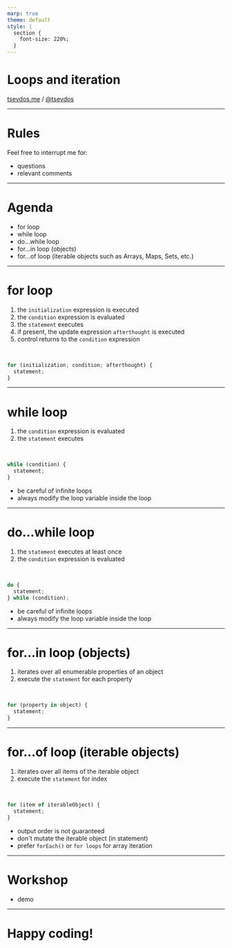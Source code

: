 ```yaml
---
marp: true
theme: default
style: |
  section {
    font-size: 220%;
  }
---
```


# Loops and iteration

[tsevdos.me](https://tsevdos.me/) / [@tsevdos](https://twitter.com/tsevdos)

---

# Rules

Feel free to interrupt me for:

- questions
- relevant comments

---

# Agenda

- for loop
- while loop
- do...while loop
- for...in loop (objects)
- for...of loop (iterable objects such as Arrays, Maps, Sets, etc.)

---

# for loop

1. the `initialization` expression is executed
2. the `condition` expression is evaluated
3. the `statement` executes
4. if present, the update expression `afterthought` is executed
5. control returns to the `condition` expression

<br />

```js
for (initialization; condition; afterthought) {
  statement;
}
```

---

# while loop

1. the `condition` expression is evaluated
2. the `statement` executes

<br />

```js
while (condition) {
  statement;
}
```

- be careful of infinite loops
- always modify the loop variable inside the loop

---

# do...while loop

1. the `statement` executes at least once
1. the `condition` expression is evaluated

<br />

```js
do {
  statement;
} while (condition);
```

- be careful of infinite loops
- always modify the loop variable inside the loop

---

# for...in loop (objects)

1. iterates over all enumerable properties of an object
2. execute the `statement` for each property

<br />

```js
for (property in object) {
  statement;
}
```

---

# for...of loop (iterable objects)

1. iterates over all items of the iterable object
2. execute the `statement` for index

<br />

```js
for (item of iterableObject) {
  statement;
}
```

- output order is not guaranteed
- don't mutate the iterable object (in statement)
- prefer `forEach()` or `for loops` for array iteration

---

# Workshop

- demo

---

# Happy coding!

